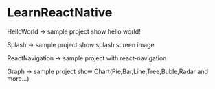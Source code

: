 # LearnReactNative
HelloWorld -> sample project show hello world!

Splash -> sample project show splash screen image

ReactNavigation -> sample project with react-navigation

Graph -> sample project show Chart(Pie,Bar,Line,Tree,Buble,Radar and more...)
